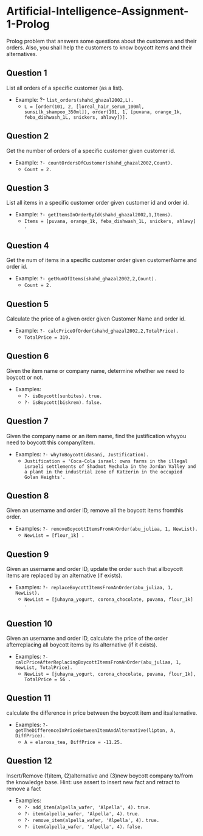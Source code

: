 # Artificial-Intelligence-Assignment-1-Prolog

Prolog problem that answers some questions about the customers and their orders. Also, you shall help the customers to know boycott items and their alternatives.
## Question 1
List all orders of a specific customer (as a list).
- Example: ?- `list_orders(shahd_ghazal2002,L).`
   - `L = [order(101, 2, [loreal_hair_serum_100ml, sunsilk_shampoo_350ml]), order(101, 1,
[puvana, orange_1k, feba_dishwash_1L, snickers, ahlawy])].`

## Question 2
Get the number of orders of a specific customer given customer id.
- Example: `?- countOrdersOfCustomer(shahd_ghazal2002,Count).`
  - `Count = 2.`

## Question 3
List all items in a specific customer order given customer id and order id.
- Example: `?- getItemsInOrderById(shahd_ghazal2002,1,Items).`
  - `Items = [puvana, orange_1k, feba_dishwash_1L, snickers, ahlawy] .`

## Question 4
Get the num of items in a specific customer order given customerName and order id.
- Example: `?- getNumOfItems(shahd_ghazal2002,2,Count).`
  - `Count = 2.`

## Question 5
Calculate the price of a given order given Customer Name and order id.
- Example: `?- calcPriceOfOrder(shahd_ghazal2002,2,TotalPrice).`
  - `TotalPrice = 319.`

## Question 6 
Given the item name or company name, determine whether we need to boycott or not.
- Examples:
   - `?- isBoycott(sunbites).`
`true.`
   - `?- isBoycott(biskrem).`
`false.`

## Question 7
Given the company name or an item name, find the justification whyyou need to boycott this company/item.
- Examples: `?- whyToBoycott(dasani, Justification).`
  - `Justification = 'Coca-Cola israel: owns farms in the illegal israeli settlements of Shadmot
Mechola in the Jordan Valley and a plant in the industrial zone of Katzerin in the occupied
Golan Heights'.`

## Question 8
Given an username and order ID, remove all the boycott items fromthis order.
- Examples: `?- removeBoycottItemsFromAnOrder(abu_juliaa, 1, NewList).`
  - `NewList = [flour_1k] .`

## Question 9
Given an username and order ID, update the order such that allboycott items are replaced by an alternative (if exists).
- Examples: `?- replaceBoycottItemsFromAnOrder(abu_juliaa, 1, NewList).`
  - `NewList = [juhayna_yogurt, corona_chocolate, puvana, flour_1k] .`

## Question 10
Given an username and order ID, calculate the price of the order afterreplacing all boycott items by its alternative (if it exists).
- Examples: `?- calcPriceAfterReplacingBoycottItemsFromAnOrder(abu_juliaa, 1, NewList, TotalPrice).`
  - `NewList = [juhayna_yogurt, corona_chocolate, puvana, flour_1k],
TotalPrice = 56 .`

## Question 11
calculate the difference in price between the boycott item and itsalternative.
- Examples: `?- getTheDifferenceInPriceBetweenItemAndAlternative(lipton, A, DiffPrice).`
  - `A = elarosa_tea,
DiffPrice = -11.25.`

## Question 12
Insert/Remove (1)item, (2)alternative and (3)new boycott company to/from the knowledge base. Hint: use assert to insert new fact and retract to remove a fact
- Examples:
  - `?- add_item(alpella_wafer, 'Alpella', 4).`
 `true.`
  - `?- item(alpella_wafer, 'Alpella', 4).`
 `true.`
  - `?- remove_item(alpella_wafer, 'Alpella', 4).`
`true.`
  - `?- item(alpella_wafer, 'Alpella', 4).`
  `false.`
